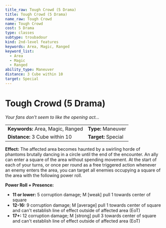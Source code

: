 ```yaml
---
title_raw: Tough Crowd (5 Drama)
title: Tough Crowd (5 Drama)
name_raw: Tough Crowd
name: Tough Crowd
cost: 5 Drama
type: classes
subtype: troubadour
kind: 2nd-level features
keywords: Area, Magic, Ranged
keyword_list:
  - Area
  - Magic
  - Ranged
ability_type: Maneuver
distance: 3 Cube within 10
target: Special
---
```


# Tough Crowd (5 Drama)

*Your fans don't seem to like the opening act…*

|                                   |                     |
| :-------------------------------- | :------------------ |
| **Keywords:** Area, Magic, Ranged | **Type:** Maneuver  |
| **Distance:** 3 Cube within 10    | **Target:** Special |

**Effect:** The affected area becomes haunted by a swirling horde of phantoms brutally dancing in a circle until the end of the encounter. An ally can enter a square of the area without spending movement. At the start of each of your turns, or once per round as a free triggered action whenever an enemy enters the area, you can target all enemies occupying a square of the area with the following power roll.

**Power Roll + Presence:**

- **11 or lower:** 5 corruption damage; M \[weak\] pull 1 towards center of square
- **12-16:** 9 corruption damage; M \[average\] pull 1 towards center of square and can't establish line of effect outside of affected area (EoT)
- **17+:** 12 corruption damage; M \[strong\] pull 3 towards center of square and can't establish line of effect outside of affected area (EoT)
